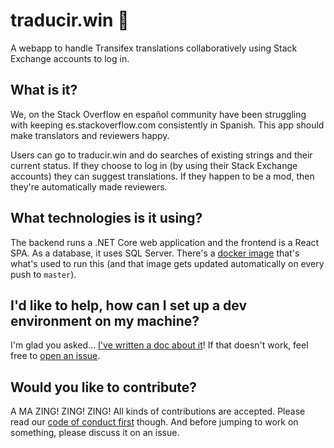 # traducir.win :unicorn:
A webapp to handle Transifex translations collaboratively using Stack Exchange accounts to log in.

## What is it?
We, on the Stack Overflow en español community have been struggling with keeping es.stackoverflow.com consistently in Spanish. This app should make translators and reviewers happy.

Users can go to traducir.win and do searches of existing strings and their current status. If they choose to log in (by using their Stack Exchange accounts) they can suggest translations. If they happen to be a mod, then they're automatically made reviewers.

## What technologies is it using?
The backend runs a .NET Core web application and the frontend is a React SPA. As a database, it uses SQL Server. There's a [docker image](https://hub.docker.com/r/g3rv4/traducir/) that's what's used to run this (and that image gets updated automatically on every push to `master`).

## I'd like to help, how can I set up a dev environment on my machine?
I'm glad you asked... [I've written a doc about it](https://github.com/g3rv4/Traducir/blob/master/docs/DEV_ENVIRONMENT.md)! If that doesn't work, feel free to [open an issue](https://github.com/g3rv4/Traducir/issues).

## Would you like to contribute?

A MA ZING! ZING! ZING! All kinds of contributions are accepted. Please read our [code of conduct first](https://github.com/g3rv4/Traducir/blob/master/docs/CODE_OF_CONDUCT.md) though. And before jumping to work on something, please discuss it on an issue.